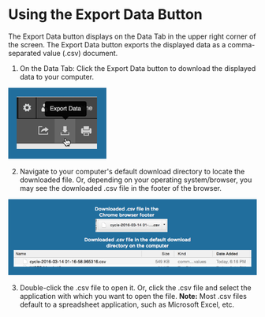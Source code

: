 # Using the Export Data Button
 The Export Data button displays on the Data Tab in the upper right corner of the screen. The Export Data button exports the displayed data as a comma-separated value (.csv) document.
 
 1. On the Data Tab: Click the Export Data button to download the displayed data to your computer. 
   
   ![](ExportDataButton.png)
   
 2. Navigate to your computer's default download directory to locate the downloaded file. Or, depending on your operating system/browser, you may see the downloaded .csv file in the footer of the browser.
   
   ![](ExportedCsvFile.png)
   
 3. Double-click the .csv file to open it. Or, click the .csv file and select the application with which you want to open the file.
  **Note:** Most .csv files default to a spreadsheet application, such as Microsoft Excel, etc.
